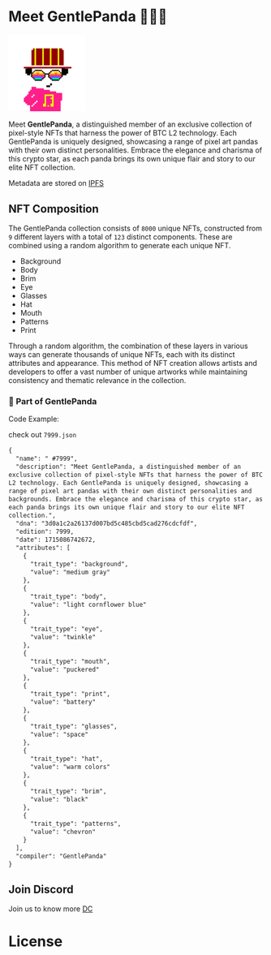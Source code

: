 # Meet GentlePanda 🐼🐼🐼

<img src="https://github.com/gentlepanda-nft/gentlePanda/blob/main/img/gentlepanda.gif" width="30%">

Meet **GentlePanda**, a distinguished member of an exclusive collection of pixel-style NFTs that harness the power of BTC L2 technology. Each GentlePanda is uniquely designed, showcasing a range of pixel art pandas with their own distinct personalities. Embrace the elegance and charisma of this crypto star, as each panda brings its own unique flair and story to our elite NFT collection.

Metadata are stored on [IPFS](https://ipfs.io/ipfs/bafybeib27kvl2fmt6nn5gbg6mbh5qkdczavpbauajgvgabtvdn6vp2ca6a/)

## NFT Composition

The GentlePanda collection consists of `8000` unique NFTs, constructed from `9` different layers with a total of `123` distinct components. These are combined using a random algorithm to generate each unique NFT.

 - Background
 - Body
 - Brim
 - Eye
 - Glasses
 - Hat
 - Mouth
 - Patterns
 - Print

Through a random algorithm, the combination of these layers in various ways can generate thousands of unique NFTs, each with its distinct attributes and appearance. This method of NFT creation allows artists and developers to offer a vast number of unique artworks while maintaining consistency and thematic relevance in the collection.

### 🎨 Part of GentlePanda

Code Example: 

check out `7999.json`

```
{
  "name": " #7999",
  "description": "Meet GentlePanda, a distinguished member of an exclusive collection of pixel-style NFTs that harness the power of BTC L2 technology. Each GentlePanda is uniquely designed, showcasing a range of pixel art pandas with their own distinct personalities and backgrounds. Embrace the elegance and charisma of this crypto star, as each panda brings its own unique flair and story to our elite NFT collection.",
  "dna": "3d0a1c2a26137d007bd5c485cbd5cad276cdcfdf",
  "edition": 7999,
  "date": 1715086742672,
  "attributes": [
    {
      "trait_type": "background",
      "value": "medium gray"
    },
    {
      "trait_type": "body",
      "value": "light cornflower blue"
    },
    {
      "trait_type": "eye",
      "value": "twinkle"
    },
    {
      "trait_type": "mouth",
      "value": "puckered"
    },
    {
      "trait_type": "print",
      "value": "battery"
    },
    {
      "trait_type": "glasses",
      "value": "space"
    },
    {
      "trait_type": "hat",
      "value": "warm colors"
    },
    {
      "trait_type": "brim",
      "value": "black"
    },
    {
      "trait_type": "patterns",
      "value": "chevron"
    }
  ],
  "compiler": "GentlePanda"
}
```

## Join Discord

Join us to know more [DC](https://discord.gg/xmCvVMaS)


# License

